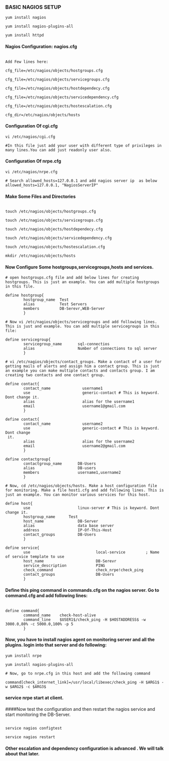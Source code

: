 ### BASIC NAGIOS SETUP

```
yum install nagios

yum install nagios-plugins-all

yum install httpd

```

#### Nagios Configuration: nagios.cfg

```

Add Few lines here:

cfg_file=/etc/nagios/objects/hostgroups.cfg

cfg_file=/etc/nagios/objects/servicegroups.cfg

cfg_file=/etc/nagios/objects/hostdependecy.cfg

cfg_file=/etc/nagios/objects/servicedependency.cfg

cfg_file=/etc/nagios/objects/hostescalation.cfg

cfg_dir=/etc/nagios/objects/hosts

```

#### Configuration Of cgi.cfg

```
vi /etc/nagios/cgi.cfg

#In this file just add your user with different type of privileges in many lines.You can add just readonly user also.

```

#### Configuration Of nrpe.cfg

```
vi /etc/nagios/nrpe.cfg

# Search allowed_hosts=127.0.0.1 and add nagios server ip  as below
allowed_hosts=127.0.0.1, "NagiosServerIP"

```
#### Make Some Files and Directories

```

touch /etc/nagios/objects/hostgroups.cfg

touch /etc/nagios/objects/servicegroups.cfg

touch /etc/nagios/objects/hostdependecy.cfg

touch /etc/nagios/objects/servicedependency.cfg

touch /etc/nagios/objects/hostescalation.cfg

mkdir /etc/nagios/objects/hosts

```

#### Now Configure Some hostgroups,servicegroups,hosts and services.

```
# open hostgroups.cfg file and add below lines for creating hostgroups. This is just an example. You can add multiple hostgroups in this file.

define hostgroup{
        hostgroup_name  Test
        alias           Test Servers
        members         DB-Serevr,WEB-Server
        }

# Now vi /etc/nagios/objects/servicegroups and add following lines. This is just and example. You can add multiple servicegroups in this file:

define servicegroup{
        servicegroup_name       sql-connectios
        alias                   Number of connections to sql server
        }

# vi /etc/nagios/objects/contact_groups. Make a contact of a user for getting mails of alerts and assign him a contact group. This is just an example you can make multiple contacts and contacts group. I am creating two contacts and one contact group.

define contact{
        contact_name              username1    
        use                       generic-contact # This is keyword. Dont change it.
        alias                     alias for the username1  
        email                     username1@gmail.com
        }

define contact{
        contact_name              username2
        use                       generic-contact # This is keyword. Dont change
 it.
        alias                     alias for the username2
        email                     username2@gmail.com
        }

define contactgroup{
        contactgroup_name       DB-Users
        alias                   DB-users
        members                 username1,username2
        }

# Now, cd /etc/nagios/objects/hosts. Make a host configuration file for monitoring. Make a file host1.cfg and add following lines. This is just an example. You can monitor various services for this host.

define host{
        use                     linux-server # This is keyword. Dont change it.
        hostgroup_name		Test  
        host_name               DB-Server
        alias                   data base server
        address                 IP-Of-This-Host
        contact_groups          DB-Users
        }

define service{
        use                             local-service         ; Name of service template to use
        host_name                       DB-Serevr
        service_description             PING
        check_command                   check_nrpe!check_ping
        contact_groups                  DB-Users
        }

```

#### Define this ping command in commands.cfg on the nagios server. Go to command.cfg and add following lines:

```

define command{
        command_name    check-host-alive
        command_line    $USER1$/check_ping -H $HOSTADDRESS$ -w 3000.0,80% -c 5000.0,100% -p 5
        }

```
#### Now, you have to install nagios agent on monitoring server and all the plugins. login into that server and do following:

```
yum install nrpe

yum install nagios-plugins-all

# Now, go to nrpe.cfg in this host and add the following command

command[check_internet_link]=/usr/local/libexec/check_ping -H $ARG1$ -w $ARG2$ -c $ARG3$

```

#### service nrpe start at client.


####Now test the configuration and then restart the nagios service and start monitoring the DB-Server.

```

service nagios configtest

service nagios restart

```

#### Other escalation and dependency configuration is advanced . We will talk about that later.
